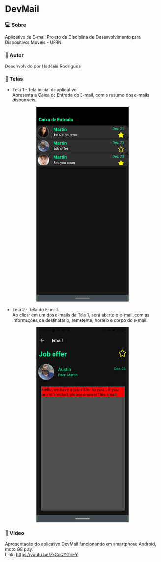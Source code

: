 # DevMail

### 💻 Sobre
Aplicativo de E-mail
Projeto da Disciplina de Desenvolvimento para Dispositivos Móveis - UFRN

### 🦸 Autor
Desenvolvido por Hadênia Rodrigues

### 📱 Telas
* Tela 1 - Tela inícial do aplicativo. </br >Apresenta a Caixa de Entrada do E-mail, com o resumo dos e-mails disponiveis.
<p align="center">
  <img src="https://github.com/Hadenia/DevMail/blob/master/devemail/assets/tela1.jpeg" width="300" title="tela1">
</p>

* Tela 2 - Tela do E-mail.</br> Ao clicar em um dos e-mails da Tela 1, será aberto o e-mail, com as informações de destinatario, remetente, horário e corpo do e-mail.
<p align="center">
  <img src="https://github.com/Hadenia/DevMail/blob/master/devemail/assets/tela2.jpeg" width="300" title="tela2">
</p>

### 🎥 Video
Apresentação do aplicativo DevMail funcionando em smartphone Android, moto G8 play. </br>
Link: https://youtu.be/ZsCcQYGriFY
